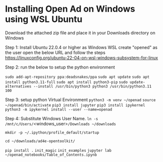 
# Installing Open Ad on Windows using WSL Ubuntu
Download the attached zip file and place it in your Downloads directory on Windows


Step 1:  Install Ubuntu 22.0.4 or higher as Windows WSL 
    create "opened" as the user
    open the below URL and follow the steps
    https://linuxconfig.org/ubuntu-22-04-on-wsl-windows-subsystem-for-linux

Step 2: run the below to setup the python environment 

`sudo add-apt-repository ppa:deadsnakes/ppa`
`sudo apt update`
`sudo apt install python3.11-full`
`sudo apt install python3-pip`
`sudo update-alternatives --install /usr/bin/python3 python3 /usr/bin/python3.11 100`


Step 3: setup python Virtual Environment
 `python3 -m venv ~/openad`
 `source ~/openad/bin/activate`
 `pip3 install jupyter`
 `pip3 install ipykernel`
 `python3 -m ipykernel install --user --name=openad`

Step 4:
 Substitute Windows User Name.
 `ln -s /mnt/c/Users/`<windows_user>`/Downloads ~/downloads`
 
 `mkdir -p ~/.ipython/profile_default/startup`

 `cd ~/downloads/ad4e-opentoolkit/`

 `pip install .`
 `init_magic`
 `init_examples`
 `jupyter lab ~/openad_notebooks/Table_of_Contents.ipynb`